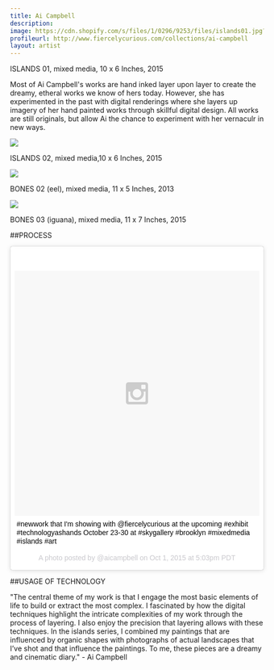 ```yaml
---
title: Ai Campbell
description: 
image: https://cdn.shopify.com/s/files/1/0296/9253/files/islands01.jpg?8147059875492707662
profileurl: http://www.fiercelycurious.com/collections/ai-campbell
layout: artist
---
```


ISLANDS 01, mixed media, 10 x 6 Inches, 2015

Most of Ai Campbell's works are hand inked layer upon layer to create the dreamy, etheral works we know of hers today. However, she has experimented in the past with digital renderings where she layers up imagery of her hand painted works through skillful digital design. All works are still originals, but allow Ai the chance to experiment with her vernaculr in new ways.

![](https://cdn.shopify.com/s/files/1/0296/9253/files/islands02.jpg?8147059875492707662)

ISLANDS 02, mixed media,10 x 6 Inches, 2015

![](https://cdn.shopify.com/s/files/1/0296/9253/files/eel.jpg?8147059875492707662)

BONES 02 (eel), mixed media, 11 x 5 Inches, 2013

![](https://cdn.shopify.com/s/files/1/0296/9253/files/iguana_3.jpg?8147059875492707662)

BONES 03 (iguana), mixed media, 11 x 7 Inches, 2015

##PROCESS

<blockquote class="instagram-media" data-instgrm-captioned data-instgrm-version="5" style=" background:#FFF; border:0; border-radius:3px; box-shadow:0 0 1px 0 rgba(0,0,0,0.5),0 1px 10px 0 rgba(0,0,0,0.15); margin: 1px; max-width:658px; padding:0; width:99.375%; width:-webkit-calc(100% - 2px); width:calc(100% - 2px);"><div style="padding:8px;"> <div style=" background:#F8F8F8; line-height:0; margin-top:40px; padding:50.0% 0; text-align:center; width:100%;"> <div style=" background:url(data:image/png;base64,iVBORw0KGgoAAAANSUhEUgAAACwAAAAsCAMAAAApWqozAAAAGFBMVEUiIiI9PT0eHh4gIB4hIBkcHBwcHBwcHBydr+JQAAAACHRSTlMABA4YHyQsM5jtaMwAAADfSURBVDjL7ZVBEgMhCAQBAf//42xcNbpAqakcM0ftUmFAAIBE81IqBJdS3lS6zs3bIpB9WED3YYXFPmHRfT8sgyrCP1x8uEUxLMzNWElFOYCV6mHWWwMzdPEKHlhLw7NWJqkHc4uIZphavDzA2JPzUDsBZziNae2S6owH8xPmX8G7zzgKEOPUoYHvGz1TBCxMkd3kwNVbU0gKHkx+iZILf77IofhrY1nYFnB/lQPb79drWOyJVa/DAvg9B/rLB4cC+Nqgdz/TvBbBnr6GBReqn/nRmDgaQEej7WhonozjF+Y2I/fZou/qAAAAAElFTkSuQmCC); display:block; height:44px; margin:0 auto -44px; position:relative; top:-22px; width:44px;"></div></div> <p style=" margin:8px 0 0 0; padding:0 4px;"> <a href="https://instagram.com/p/8UHz6QvgL9/" style=" color:#000; font-family:Arial,sans-serif; font-size:14px; font-style:normal; font-weight:normal; line-height:17px; text-decoration:none; word-wrap:break-word;" target="_blank">#newwork that I&#39;m showing with @fiercelycurious at the upcoming #exhibit #technologyashands October 23-30 at #skygallery #brooklyn #mixedmedia #islands #art</a></p> <p style=" color:#c9c8cd; font-family:Arial,sans-serif; font-size:14px; line-height:17px; margin-bottom:0; margin-top:8px; overflow:hidden; padding:8px 0 7px; text-align:center; text-overflow:ellipsis; white-space:nowrap;">A photo posted by @aicampbell on <time style=" font-family:Arial,sans-serif; font-size:14px; line-height:17px;" datetime="2015-10-02T00:03:44+00:00">Oct 1, 2015 at 5:03pm PDT</time></p></div></blockquote>
<script async defer src="//platform.instagram.com/en_US/embeds.js"></script>

##USAGE OF TECHNOLOGY

"The central theme of my work is that I engage the most basic elements of life to build or extract the most complex.  I fascinated by how the digital techniques highlight the intricate complexities of my work through the process of layering.  I also enjoy the precision that layering allows with these techniques.  In the islands series, I combined my paintings that are influenced by organic shapes with photographs of actual landscapes that I’ve shot and that influence the paintings.  To me, these pieces are a dreamy and cinematic diary." - Ai Campbell
